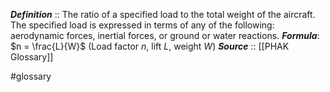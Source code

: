 ***Definition***    :: The ratio of a specified load to the total weight of the aircraft. The specified load is expressed in terms of any of the following: aerodynamic forces, inertial forces, or ground or water reactions.
***Formula***:  $n = \frac{L}{W}$ (Load factor $n$, lift $L$, weight $W$)
***Source***         :: [[PHAK Glossary]]

#glossary